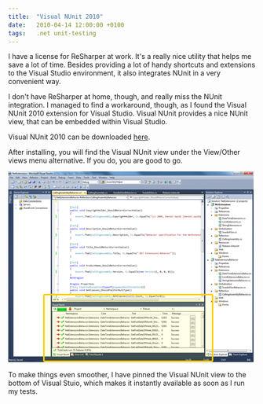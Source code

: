 ```yaml
---
title:	"Visual NUnit 2010"
date:	2010-04-14 12:00:00 +0100
tags: 	.net unit-testing
---
```



I have a license for ReSharper at work. It's a really nice utility that helps me
save a lot of time. Besides providing a lot of handy shortcuts and extensions to
the Visual Studio environment, it also integrates NUnit in a very convenient way.

I don't have ReSharper at home, though, and really miss the NUnit integration. I
managed to find a workaround, though, as I found the Visual NUnit 2010 extension
for Visual Studio. Visual NUnit provides a nice NUnit view, that can be embedded
within Visual Studio.

Visual NUnit 2010 can be downloaded [here](http://visualstudiogallery.msdn.microsoft.com/en-us/c8164c71-0836-4471-80ce-633383031099).

After installing, you will find the Visual NUnit view under the View/Other views
menu alternative. If you do, you are good to go.

![Visual NUnit](/assets/blog/2010-04-14.png)

To make things even smoother, I have pinned the Visual NUnit view to the bottom
of Visual Stuio, which makes it instantly available as soon as I run my tests.